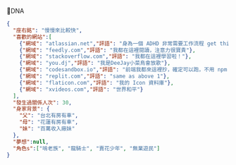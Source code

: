 🧬DNA
``` json
{
  "座右銘": "慢慢來比較快",
  "喜歡的網站":[
    {"網域": "atlassian.net","評語": "身為一個 ADHD 非常需要工作流程 get thing done"},
    {"網域": "feedly.com","評語": "我都在這裡閱讀，注意力很寶貴"},
    {"網域": "stackoverflow.com","評語": "我都在這裡學習啦！"},
    {"網域": "you.dj","評語": "我是DeeJay小菜鳥會放歌"},
    {"網域": "codesandbox.io","評語": "前端我都來這裡抄，確定可以跑，不用 npm i 很省時間"},
    {"網域": "replit.com","評語": "same as above 1"},
    {"網域": "flaticon.com","評語": "我的 Icon 資料庫"},
    {"網域": "xvideos.com","評語": "世界和平"}
  ],
  "發生過關係人次": 30,
  "身家背景": {
    "父": "台北有房有車",
    "母": "花蓮有房有車",
    "妹": "百萬收入廠妹"
  },
  "夢想":null,
  "角色s":["啃老族", "龍騎士", "賣花少年", "無業遊民"]
}
```

<!--
**LonYui/LonYui** is a ✨ _special_ ✨ repository because its `README.md` (this file) appears on your GitHub profile.

Here are some ideas to get you started:

- 🔭 I’m currently working on ...
- 🌱 I’m currently learning ...
- 👯 I’m looking to collaborate on ...
- 🤔 I’m looking for help with ...
- 💬 Ask me about ...
- 📫 How to reach me: ...
- 😄 Pronouns: ...
- ⚡ Fun fact: ...
-->
